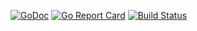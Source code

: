 [![GoDoc](https://godoc.org/github.com/cooldarkdryplace/gokiezen?status.svg)](https://godoc.org/github.com/cooldarkdryplace/gokiezen)
[![Go Report Card](https://goreportcard.com/badge/github.com/cooldarkdryplace/gokiezen)](https://goreportcard.com/report/github.com/cooldarkdryplace/gokiezen)
[![Build Status](https://travis-ci.org/cooldarkdryplace/gokiezen.svg?branch=master)](https://travis-ci.org/cooldarkdryplace/gokiezen)
